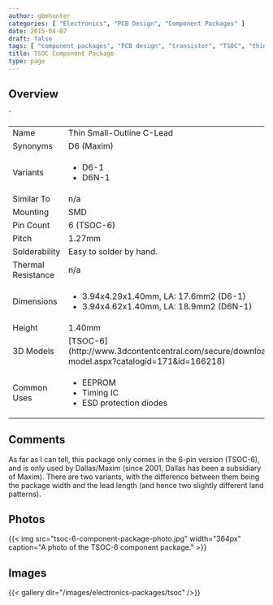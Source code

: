 ```yaml
---
author: gbmhunter
categories: [ "Electronics", "PCB Design", "Component Packages" ]
date: 2015-04-07
draft: false
tags: [ "component packages", "PCB design", "transistor", "TSOC", "thin small-outline C-Lead" ]
title: TSOC Component Package
type: page
---
```


## Overview

<table>
<tbody>
<tr>
    <td>Name</td>
    <td>Thin Small-Outline C-Lead</td>
</tr>
<tr>
    <td>Synonyms</td>
    <td>D6 (Maxim)</td>
</tr>
<tr>
    <td>Variants</td>
    <td>
        <ul>
            <li>D6-1</li>
            <li>D6N-1</li>
        </ul>
    </td>
</tr>
<tr >

<td >Similar To
</td>

<td >n/a
</td>
</tr>
<tr >

<td >Mounting
</td>

<td >SMD
</td>
</tr>
<tr >

<td >Pin Count
</td>

<td >6 (TSOC-6)
</td>
</tr>
<tr >

<td >Pitch
</td>

<td >1.27mm
</td>
</tr>
<tr >

<td >Solderability
</td>

<td >Easy to solder by hand.
</td>
</tr>
<tr>
    <td>Thermal Resistance</td>
    <td>n/a</td>
</tr>
<tr >
    <td>Dimensions</td>
    <td>
        <ul>
            <li>3.94x4.29x1.40mm, LA: 17.6mm2 (D6-1)</li>
            <li>3.94x4.62x1.40mm, LA: 18.9mm2 (D6N-1)</li>
        </ul>
    </td>`
</tr>
<tr >

<td >Height
</td>

<td >1.40mm
</td>
</tr>
<tr >

<td >3D Models
</td>

<td >[TSOC-6](http://www.3dcontentcentral.com/secure/download-model.aspx?catalogid=171&id=166218)
</td>
</tr>
<tr>
    <td>Common Uses</td>
    <td>
        <ul>
            <li>EEPROM</li>
            <li>Timing IC</li>
            <li>ESD protection diodes</li>
        </ul>
    </td>
</tr>
</tbody>
</table>

## Comments

As far as I can tell, this package only comes in the 6-pin version (TSOC-6), and is only used by Dallas/Maxim (since 2001, Dallas has been a subsidiary of Maxim). There are two variants, with the difference between them being the package width and the lead length (and hence two slightly different land patterns).

## Photos

{{< img src="tsoc-6-component-package-photo.jpg" width="364px" caption="A photo of the TSOC-6 component package."  >}}

## Images

{{< gallery dir="/images/electronics-packages/tsoc" />}}